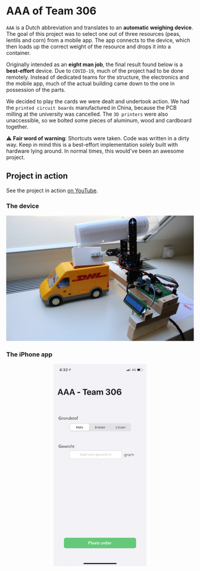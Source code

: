 # AAA of Team 306

`AAA` is a Dutch abbreviation and translates to an **automatic weighing device**. The goal of this project was to select one out of three resources (peas, lentils and corn) from a mobile app. The app connects to the device, which then loads up the correct weight of the resource and drops it into a container.

Originally intended as an **eight man job**, the final result found below is a **best-effort** device. Due to `COVID-19`, much of the project had to be done remotely. Instead of dedicated teams for the structure, the electronics and the mobile app, much of the actual building came down to the one in possession of the parts.

We decided to play the cards we were dealt and undertook action. We had the `printed circuit boards` manufactured in China, because the PCB milling at the university was cancelled. The `3D printers` were also unaccessible, so we bolted some pieces of aluminum, wood and cardboard together.


⚠️ **Fair word of warning**: Shortcuts were taken. Code was written in a dirty way. Keep in mind this is a best-effort implementation solely built with hardware lying around. In normal times, this would've been an awesome project.

## Project in action

See the project in action [on YouTube](https://youtu.be/yPYPrarYF-o).


### The device

![Picture of the device](images/device.JPG)



### The iPhone app

<p align="center">
  <img width="250" height="542" src="images/app.png">
</p>
